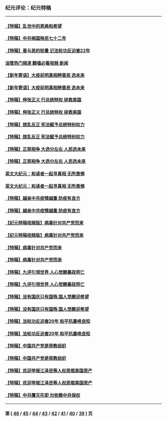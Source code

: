 ### 纪元评论：纪元特稿
---
#### [【特稿】乱世中的恩典和希望](../../pages/nsc424/n13734687.md?06100330) 
#### [【特稿】中共祸国殃民七十二年](../../pages/nsc424/n13272607.md?06100330) 
#### [【特稿】善与恶的较量 记法轮功反迫害22年](../../pages/nsc424/n13086597.md?06100330) 
#### [油管热门频道 翻墙必看视频 新闻](ok?06100330)
#### [【新年寄语】大疫前明真相辨善恶 选未来](../../pages/nsc424/n12660855.md?06100330) 
#### [【新年寄语】大疫前明真相辨善恶 选未来](../../pages/nsc424/n12660855.md?06100330) 
#### [【特稿】伸张正义 行总统特权 拯救美国](../../pages/nsc424/n12616806.md?06100330) 
#### [【特稿】伸张正义 行总统特权 拯救美国](../../pages/nsc424/n12616806.md?06100330) 
#### [【特稿】拨乱反正 宪法赋予总统特别权力](../../pages/nsc424/n12598306.md?06100330) 
#### [【特稿】拨乱反正 宪法赋予总统特别权力](../../pages/nsc424/n12598306.md?06100330) 
#### [【特稿】正邪相争 大选分左右 人民选未来](../../pages/nsc424/n12545208.md?06100330) 
#### [【特稿】正邪相争 大选分左右 人民选未来](../../pages/nsc424/n12545208.md?06100330) 
#### [英文大纪元：和读者一起寻真相 无所畏惧](../../pages/nsc424/n12542027.md?06100330) 
#### [英文大纪元：和读者一起寻真相 无所畏惧](../../pages/nsc424/n12542027.md?06100330) 
#### [【特稿】越亲中共疫情越重 防疫有良方](../../pages/nsc424/n12042989.md?06100330) 
#### [【特稿】越亲中共疫情越重 防疫有良方](../../pages/nsc424/n12042989.md?06100330) 
#### [【纪元特稿视频版】病毒针对共产党而来](../../pages/nsc424/n11977328.md?06100330) 
#### [【纪元特稿视频版】病毒针对共产党而来](../../pages/nsc424/n11977328.md?06100330) 
#### [【特稿】病毒针对共产党而来](../../pages/nsc424/n11928818.md?06100330) 
#### [【特稿】病毒针对共产党而来](../../pages/nsc424/n11928818.md?06100330) 
#### [【特稿】九评引领世界 人心觉醒暴政将亡](../../pages/nsc424/n11660496.md?06100330) 
#### [【特稿】九评引领世界 人心觉醒暴政将亡](../../pages/nsc424/n11660496.md?06100330) 
#### [【特稿】没有国庆只有国殇 国人觉醒迎希望](../../pages/nsc424/n11549354.md?06100330) 
#### [【特稿】没有国庆只有国殇 国人觉醒迎希望](../../pages/nsc424/n11549354.md?06100330) 
#### [【特稿】法轮功反迫害20年 和平抗暴唤良知](../../pages/nsc424/n11389135.md?06100330) 
#### [【特稿】法轮功反迫害20年 和平抗暴唤良知](../../pages/nsc424/n11389135.md?06100330) 
#### [【特稿】中国共产党是邪教组织](../../pages/nsc424/n11355551.md?06100330) 
#### [【特稿】中国共产党是邪教组织](../../pages/nsc424/n11355551.md?06100330) 
#### [【特稿】欢迎举报江泽民等人权恶棍美国资产](../../pages/nsc424/n11303040.md?06100330) 
#### [【特稿】欢迎举报江泽民等人权恶棍美国资产](../../pages/nsc424/n11303040.md?06100330) 
#### [【特稿】中共覆灭在即 勿依赖中共保权](../../pages/nsc424/n11278510.md?06100330) 

---
#### 第 [ [46](./46.md?06100330) / [45](./45.md?06100330) / [44](./44.md?06100330) / [43](./43.md?06100330) / [42](./42.md?06100330) / [41](./41.md?06100330) / [40](./40.md?06100330) / [39](./39.md?06100330) ] 页
